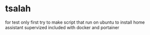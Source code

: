 # tsalah
for test only
first try to make script that run on ubuntu to install home assistant supervized included with docker and portainer
